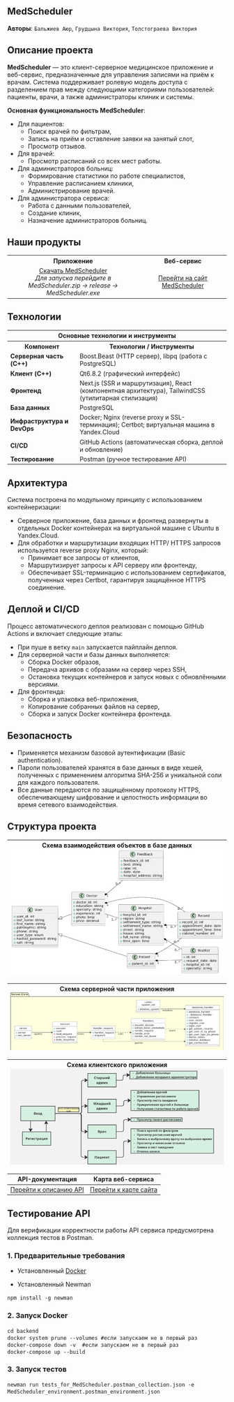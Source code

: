 ## MedScheduler

**Авторы**: ```Бальжиев Аюр```, ```Грудцына Виктория```, ```Толстограева Виктория```

## Описание проекта

**MedScheduler** — это клиент-серверное медицинское приложение и веб-сервис, предназначенные для управления записями на приём к врачам. Система поддерживает ролевую модель доступа с разделением прав между следующими категориями пользователей: пациенты, врачи, а также администраторы клиник и системы. 

**Основная функциональность MedScheduler**:
- Для пациентов:
  - Поиск врачей по фильтрам,
  - Запись на приём и оставление заявки на занятый слот,
  - Просмотр отзывов. 
- Для врачей:
  - Просмотр расписаний со всех мест работы.
- Для администраторов больниц:
  - Формирование статистики по работе специалистов,
  - Управление расписанием клиники,
  - Администрирование врачей. 
- Для администратора сервиса:
  - Работа с данными пользователей, 
  - Создание клиник,
  - Назначение администраторов больниц.

## Наши продукты
<table width="100%" style="table-layout: fixed;">
  <colgroup>
    <col width="60%" />
    <col width="40%" />
  </colgroup>
  <tr>
    <th align="center"><strong>Приложение</strong></th>
    <th align="center"><strong>Веб-сервис</strong></th>
  </tr>
  <tr>
    <td align="center">
      <a href="https://github.com/SanriaArgos/MedScheduler/releases">Скачать MedScheduler</a><br/>
      <em>Для запуска перейдите в MedScheduler.zip → release → MedScheduler.exe</em>
    </td>
    <td align="center">
      <a href="https://www.medscheduler.ru/">Перейти на сайт MedScheduler</a>
    </td>
  </tr>
</table>


## Технологии

<table>
  <tr>
    <th colspan="2" align="center">Основные технологии и инструменты</th>
  </tr>
  <tr>
    <th>Компонент</th>
    <th>Технологии / Инструменты</th>
  </tr>
  <tr>
    <td><strong>Серверная часть (C++)</strong></td>
    <td>Boost.Beast (HTTP сервер), libpq (работа с PostgreSQL)</td>
  </tr>
  <tr>
    <td><strong>Клиент (C++)</strong></td>
    <td>Qt6.8.2 (графический интерфейс)</td>
  </tr>
  <tr>
    <td><strong>Фронтенд</strong></td>
    <td>Next.js (SSR и маршрутизация), React (компонентная архитектура), TailwindCSS (утилитарная стилизация)</td>
  </tr>
  <tr>
    <td><strong>База данных</strong></td>
    <td>PostgreSQL</td>
  </tr>
  <tr>
    <td><strong>Инфраструктура и DevOps</strong></td>
    <td>Docker; Nginx (reverse proxy и SSL-терминация); Certbot; виртуальная машина в Yandex.Cloud</td>
  </tr>
  <tr>
    <td><strong>CI/CD</strong></td>
    <td>GitHub Actions (автоматическая сборка, деплой и обновление)</td>
  </tr>
  <tr>
    <td><strong>Тестирование</strong></td>
    <td>Postman (ручное тестирование API)</td>
  </tr>
</table>


## Архитектура

Система построена по модульному принципу с использованием контейнеризации:

- Серверное приложение, база данных и фронтенд развернуты в отдельных Docker контейнерах на виртуальной машине с Ubuntu в Yandex.Cloud. 
- Для обработки и маршрутизации входящих HTTP/ HTTPS запросов используется reverse proxy Nginx, который:
  - Принимает все запросы от клиентов,
  - Маршрутизирует запросы к API серверу или фронтенду,
  - Обеспечивает SSL-терминацию с использованием сертификатов, полученных через Certbot, гарантируя защищённое HTTPS соединение.

## Деплой и CI/CD

Процесс автоматического деплоя реализован с помощью GitHub Actions и включает следующие этапы:

- При пуше в ветку `main` запускается пайплайн деплоя.
- Для серверной части и базы данных выполняется:
  - Сборка Docker образов,
  - Передача архивов с образами на сервер через SSH,
  - Остановка текущих контейнеров и запуск новых с обновлёнными версиями.
- Для фронтенда:
  - Сборка и упаковка веб-приложения,
  - Копирование собранных файлов на сервер,
  - Сборка и запуск Docker контейнера фронтенда.

## Безопасность

- Применяется механизм базовой аутентификации (Basic authentication).
- Пароли пользователей хранятся в базе данных в виде хешей, полученных с применением алгоритма SHA-256 и уникальной соли для каждого пользователя.
- Все данные передаются по защищённому протоколу HTTPS, обеспечивающему шифрование и целостность информации во время сетевого взаимодействия.


## Структура проекта
| **Схема взаимодействия объектов в базе данных**<br>![Схема взаимодействия объектов в базе данных](images/table_interaction_scheme.jpg) |
|:--:|

| **Схема серверной части приложения**<br>![Архитектура сервера](images/server_core.png) |
|:--:|

| **Схема клиентского приложения**<br>![Архитектура приложения](images/qt_interface.jpg) |
|:--:|

| **API-документация**                                                                 | **Карта веб-сервиса**                                                            |
|:----------------------------------------------------------------------------------------:|:------------------------------------------------------------------------------:|
| [Перейти к описанию API](https://www.medscheduler.ru/api-documentation)                  | [Перейти к карте сайта](https://www.medscheduler.ru/site-map)                  |



## Тестирование API

Для верификации корректности работы API сервиса предусмотрена коллекция тестов в Postman. 

### 1. Предварительные требования

- Установленный [Docker](https://www.docker.com/)

- Установленный Newman
```
npm install -g newman
```
### 2. Запуск Docker
```
cd backend
docker system prune --volumes #если запускаем не в первый раз
docker-compose down -v  #если запускаем не в первый раз
docker-compose up --build
```
### 3. Запуск тестов
```
newman run tests_for_MedScheduler.postman_collection.json -e MedScheduler_environment.postman_environment.json
```

